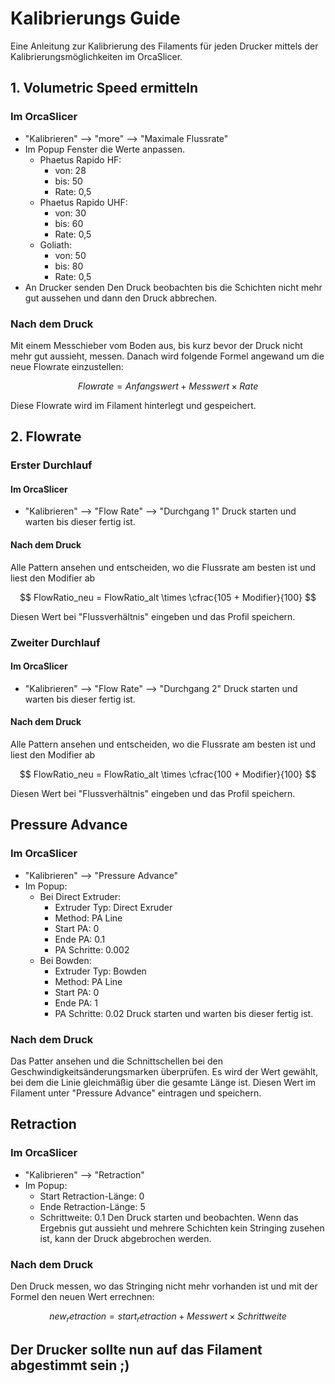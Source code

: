 # Kalibrierungs Guide
Eine Anleitung zur Kalibrierung des Filaments für jeden Drucker mittels der Kalibrierungsmöglichkeiten im OrcaSlicer.
## 1. Volumetric Speed ermitteln
### Im OrcaSlicer
 - "Kalibrieren" --> "more" --> "Maximale Flussrate"
 - Im Popup Fenster die Werte anpassen.
    - Phaetus Rapido HF: 
        - von: 28
        - bis: 50
        - Rate: 0,5
    - Phaetus Rapido UHF:
        - von: 30
        - bis: 60
        - Rate: 0,5
    - Goliath:
        - von: 50
        - bis: 80
        - Rate: 0,5
- An Drucker senden
Den Druck beobachten bis die Schichten nicht mehr gut aussehen und dann den Druck abbrechen.

### Nach dem Druck
Mit einem Messchieber vom Boden aus, bis kurz bevor der Druck nicht mehr gut aussieht, messen. Danach wird folgende Formel angewand um die neue Flowrate einzustellen:

$$ Flowrate = Anfangswert + Messwert \times Rate $$

Diese Flowrate wird im Filament hinterlegt und gespeichert.

## 2. Flowrate
### Erster Durchlauf
#### Im OrcaSlicer 
 - "Kalibrieren" --> "Flow Rate" --> "Durchgang 1"
Druck starten und warten bis dieser fertig ist.

#### Nach dem Druck
Alle Pattern ansehen und entscheiden, wo die Flussrate am besten ist und liest den Modifier ab

$$ FlowRatio_neu = FlowRatio_alt \times \cfrac{105 + Modifier}{100} $$

Diesen Wert bei "Flussverhältnis" eingeben und das Profil speichern.

### Zweiter Durchlauf
#### Im OrcaSlicer 
 - "Kalibrieren" --> "Flow Rate" --> "Durchgang 2"
Druck starten und warten bis dieser fertig ist.

#### Nach dem Druck
Alle Pattern ansehen und entscheiden, wo die Flussrate am besten ist und liest den Modifier ab

$$ FlowRatio_neu = FlowRatio_alt \times \cfrac{100 + Modifier}{100} $$

Diesen Wert bei "Flussverhältnis" eingeben und das Profil speichern.

## Pressure Advance
### Im OrcaSlicer 
 - "Kalibrieren" --> "Pressure Advance"
 - Im Popup:
    - Bei Direct Extruder:
        - Extruder Typ: Direct Exruder
        - Method: PA Line
        - Start PA: 0
        - Ende PA: 0.1
        - PA Schritte: 0.002
    - Bei Bowden:
        - Extruder Typ: Bowden
        - Method: PA Line
        - Start PA: 0
        - Ende PA: 1
        - PA Schritte: 0.02
Druck starten und warten bis dieser fertig ist.

### Nach dem Druck
Das Patter ansehen und die Schnittschellen bei den Geschwindigkeitsänderungsmarken überprüfen. Es wird der Wert gewählt, bei dem die Linie gleichmäßig über die gesamte Länge ist.
Diesen Wert im Filament unter "Pressure Advance" eintragen und speichern.

## Retraction
### Im OrcaSlicer 
 - "Kalibrieren" --> "Retraction"
 - Im Popup: 
    - Start Retraction-Länge: 0
    - Ende Retraction-Länge: 5
    - Schrittweite: 0.1
Den Druck starten und beobachten. Wenn das Ergebnis gut aussieht und mehrere Schichten kein Stringing zusehen ist, kann der Druck abgebrochen werden.

### Nach dem Druck
Den Druck messen, wo das Stringing nicht mehr vorhanden ist und mit der Formel den neuen Wert errechnen:

$$ new_retraction = start_retraction + Messwert \times Schrittweite $$

## Der Drucker sollte nun auf das Filament abgestimmt sein ;)

